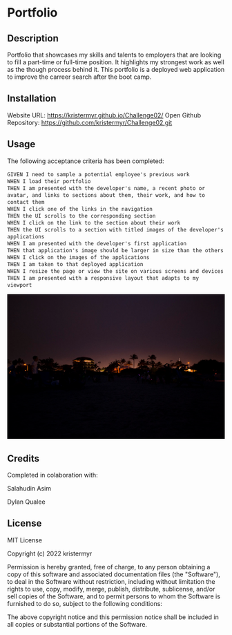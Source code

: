 # Portfolio

## Description

Portfolio that showcases my skills and talents to employers that are looking to fill a part-time or full-time position. It highlights my strongest work as well as the though process behind it. This portfolio is a deployed web application to improve the carreer search after the boot camp. 

## Installation

Website URL: https://kristermyr.github.io/Challenge02/
Open Github Repository: https://github.com/kristermyr/Challenge02.git

## Usage

The following acceptance criteria has been completed: 

```
GIVEN I need to sample a potential employee's previous work
WHEN I load their portfolio
THEN I am presented with the developer's name, a recent photo or avatar, and links to sections about them, their work, and how to contact them
WHEN I click one of the links in the navigation
THEN the UI scrolls to the corresponding section
WHEN I click on the link to the section about their work
THEN the UI scrolls to a section with titled images of the developer's applications
WHEN I am presented with the developer's first application
THEN that application's image should be larger in size than the others
WHEN I click on the images of the applications
THEN I am taken to that deployed application
WHEN I resize the page or view the site on various screens and devices
THEN I am presented with a responsive layout that adapts to my viewport
```

![The Portfolio webpage includes a navigation bar, a header image, and cards with text and images showcasing the applications.](./assets/images/Screenshot%202022-10-27%20135349.png)
## Credits

Completed in colaboration with:

Salahudin Asim

Dylan Qualee




## License

MIT License

Copyright (c) 2022 kristermyr

Permission is hereby granted, free of charge, to any person obtaining a copy of this software and associated documentation files (the "Software"), to deal in the Software without restriction, including without limitation the rights to use, copy, modify, merge, publish, distribute, sublicense, and/or sell copies of the Software, and to permit persons to whom the Software is furnished to do so, subject to the following conditions:

The above copyright notice and this permission notice shall be included in all copies or substantial portions of the Software.
